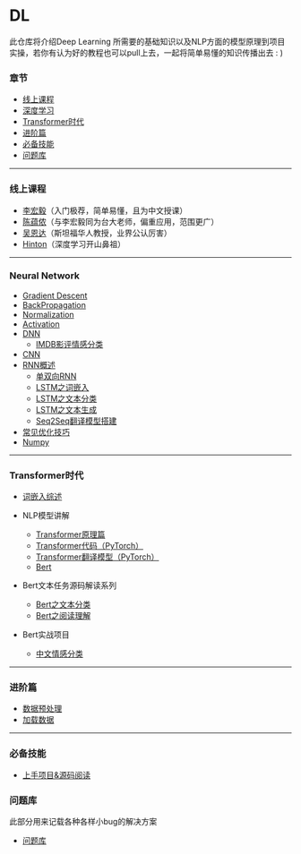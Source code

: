# DL
此仓库将介绍Deep Learning 所需要的基础知识以及NLP方面的模型原理到项目实操，若你有认为好的教程也可以pull上去，一起将简单易懂的知识传播出去 : )


### 章节
- [线上课程](#courses)
- [深度学习](#deep)
- [Transformer时代](#transformer)
- [进阶篇](#further)
- [必备技能](#skills)
- [问题库](#problems)
****
### <div id='courses'>线上课程</div>

- [李宏毅](https://www.bilibili.com/video/BV1JE411g7XF?from=search&seid=5913060628821893017)（入门极荐，简单易懂，且为中文授课）
- [陈蕴侬](https://www.bilibili.com/video/BV19g4y1b7vx?p=28&spm_id_from=pageDriver)（与李宏毅同为台大老师，偏重应用，范围更广）
- [吴恩达](https://www.bilibili.com/video/BV164411b7dx?from=search&seid=3957162850020779432)（斯坦福华人教授，业界公认厉害）
- [Hinton](https://www.bilibili.com/video/BV1Xf4y117nc?from=search&seid=2370955475461598590)（深度学习开山鼻祖）

****

### <div id='deep'>Neural Network</div>
- [Gradient Descent](optimization/GD.md)
- [BackPropagation](NN/bp.md)
- [Normalization](https://github.com/sherlcok314159/ML/blob/main/Book/NLP_Notes.pdf)
- [Activation](NN/activation.md)
- [DNN](NN/DNN/dnn.md)
    - [IMDB影评情感分类](NN/DNN/IMDB.md)
- [CNN](NN/CNN/cnn.md)
- [RNN概述](NN/RNN/rnn.md)
    - [单双向RNN](NN/RNN/单向rnn、双向rnn_embedding.py)
    - [LSTM之词嵌入](NN/RNN/LSTM/lstm_embedding.py)
    - [LSTM之文本分类](NN/RNN/LSTM/文本分类_lstm_subword.py)
    - [LSTM之文本生成](NN/RNN/LSTM/文本生成.py)
    - [Seq2Seq翻译模型搭建](NN/RNN/seq2seq.md)
- [常见优化技巧](NN/problems.md)
- [Numpy](data_process/numpy.md)

***
### <div id='transformer'>Transformer时代</div>

- [词嵌入综述](nlp/embedded.md)

- NLP模型讲解
    - [Transformer原理篇](nlp/models/transformer.md)
    - [Transformer代码（PyTorch）](nlp/models/transformer_.md)
    - [Transformer翻译模型（PyTorch）](nlp/models/transformer_translate.md)
    - [Bert](nlp/models/bert.md)

- Bert文本任务源码解读系列
     - [Bert之文本分类](nlp/tasks/text.md)
     - [Bert之阅读理解](nlp/tasks/understand.md)

- Bert实战项目
     - [中文情感分类](nlp/practice/sentiment.md)

***
### <div id='further'>进阶篇</div>

- [数据预处理](nlp/preprocess.md)
- [加载数据](nlp/load_data.md)

***
### <div id='skills'>必备技能</div>


- [上手项目&源码阅读](nlp/fast.md)


### <div id='problems'>问题库</div>

此部分用来记载各种各样小bug的解决方案

- [问题库](problems.md)


